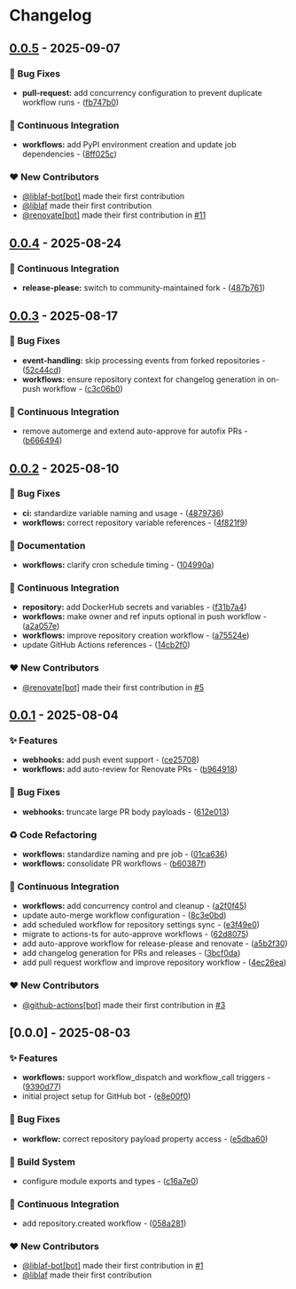 # Changelog

## [0.0.5](https://github.com/liblaf/github-bot/compare/v0.0.4..v0.0.5) - 2025-09-07

### 🐛 Bug Fixes

- **pull-request:** add concurrency configuration to prevent duplicate workflow runs - ([fb747b0](https://github.com/liblaf/github-bot/commit/fb747b0830833f9353b328d16e6bc3747e929868))

### 🔧 Continuous Integration

- **workflows:** add PyPI environment creation and update job dependencies - ([8ff025c](https://github.com/liblaf/github-bot/commit/8ff025c5ea8d1c90b73fa1d59b3366dc6bb270cf))

### ❤️ New Contributors

- [@liblaf-bot[bot]](https://github.com/apps/liblaf-bot) made their first contribution
- [@liblaf](https://github.com/liblaf) made their first contribution
- [@renovate[bot]](https://github.com/apps/renovate) made their first contribution in [#11](https://github.com/liblaf/github-bot/pull/11)

## [0.0.4](https://github.com/liblaf/github-bot/compare/v0.0.3..v0.0.4) - 2025-08-24

### 🔧 Continuous Integration

- **release-please:** switch to community-maintained fork - ([487b761](https://github.com/liblaf/github-bot/commit/487b761ab5768f81f6dff58bc96dd054a3fedf47))

## [0.0.3](https://github.com/liblaf/github-bot/compare/v0.0.2..v0.0.3) - 2025-08-17

### 🐛 Bug Fixes

- **event-handling:** skip processing events from forked repositories - ([52c44cd](https://github.com/liblaf/github-bot/commit/52c44cd862796cb06f54268e6f3f39dd3f8a679f))
- **workflows:** ensure repository context for changelog generation in on-push workflow - ([c3c06b0](https://github.com/liblaf/github-bot/commit/c3c06b0b63c0fea2faabddbaf22df68fc9e08a70))

### 🔧 Continuous Integration

- remove automerge and extend auto-approve for autofix PRs - ([b666494](https://github.com/liblaf/github-bot/commit/b6664948117d74120367d2f2648e964ccbe254ef))

## [0.0.2](https://github.com/liblaf/github-bot/compare/v0.0.1..v0.0.2) - 2025-08-10

### 🐛 Bug Fixes

- **ci:** standardize variable naming and usage - ([4879736](https://github.com/liblaf/github-bot/commit/48797361e42c21a707872b5bab09be3af10ceff6))
- **workflows:** correct repository variable references - ([4f821f9](https://github.com/liblaf/github-bot/commit/4f821f9c95af6f7ceac85b3785618247606d56f6))

### 📝 Documentation

- **workflows:** clarify cron schedule timing - ([104990a](https://github.com/liblaf/github-bot/commit/104990a06220ff2915a0882d01377002253d15eb))

### 🔧 Continuous Integration

- **repository:** add DockerHub secrets and variables - ([f31b7a4](https://github.com/liblaf/github-bot/commit/f31b7a4aceaf12afed8da35e4795c3c70f08ba66))
- **workflows:** make owner and ref inputs optional in push workflow - ([a2a057e](https://github.com/liblaf/github-bot/commit/a2a057ed9bb7facf40cbdfd322527d89d1335131))
- **workflows:** improve repository creation workflow - ([a75524e](https://github.com/liblaf/github-bot/commit/a75524ed6e0e0be5a86e11a9061c8ad9175370a4))
- update GitHub Actions references - ([14cb2f0](https://github.com/liblaf/github-bot/commit/14cb2f0953350fc9a1ac8756f633493559a5729b))

### ❤️ New Contributors

- [@renovate[bot]](https://github.com/apps/renovate) made their first contribution in [#5](https://github.com/liblaf/github-bot/pull/5)

## [0.0.1](https://github.com/liblaf/github-bot/compare/v0.0.0..v0.0.1) - 2025-08-04

### ✨ Features

- **webhooks:** add push event support - ([ce25708](https://github.com/liblaf/github-bot/commit/ce25708a620c9caba7b3cb4c0fde470dfe8e9880))
- **workflows:** add auto-review for Renovate PRs - ([b964918](https://github.com/liblaf/github-bot/commit/b96491854f31b7e769dafe2177381a99715dabe3))

### 🐛 Bug Fixes

- **webhooks:** truncate large PR body payloads - ([612e013](https://github.com/liblaf/github-bot/commit/612e0134fd2282d2323a3d7256934b650d0c8a6b))

### ♻ Code Refactoring

- **workflows:** standardize naming and pre job - ([01ca636](https://github.com/liblaf/github-bot/commit/01ca63642f9f9285f84bc153e75ccbaf63a626af))
- **workflows:** consolidate PR workflows - ([b60387f](https://github.com/liblaf/github-bot/commit/b60387f3ea65949994af5da17a1d252cf9fd6f76))

### 🔧 Continuous Integration

- **workflows:** add concurrency control and cleanup - ([a2f0f45](https://github.com/liblaf/github-bot/commit/a2f0f4511f32810d6f49dc3f1f7921133e21b904))
- update auto-merge workflow configuration - ([8c3e0bd](https://github.com/liblaf/github-bot/commit/8c3e0bdaa8e9a36ad4852d7af17738799808650e))
- add scheduled workflow for repository settings sync - ([e3f49e0](https://github.com/liblaf/github-bot/commit/e3f49e0319ef3405933829a288e7cdd56ff52eac))
- migrate to actions-ts for auto-approve workflows - ([62d8075](https://github.com/liblaf/github-bot/commit/62d80757960d9bfb68f6551600eea3486a97e2a5))
- add auto-approve workflow for release-please and renovate - ([a5b2f30](https://github.com/liblaf/github-bot/commit/a5b2f3039d02290beda5c6f6c34b64a67ec1ac31))
- add changelog generation for PRs and releases - ([3bcf0da](https://github.com/liblaf/github-bot/commit/3bcf0da9fedea794017b66bea6aef53c579fa747))
- add pull request workflow and improve repository workflow - ([4ec26ea](https://github.com/liblaf/github-bot/commit/4ec26ea811682817ec0652828771e6ef9663d770))

### ❤️ New Contributors

- [@github-actions[bot]](https://github.com/apps/github-actions) made their first contribution in [#3](https://github.com/liblaf/github-bot/pull/3)

## [0.0.0] - 2025-08-03

### ✨ Features

- **workflows:** support workflow_dispatch and workflow_call triggers - ([9390d77](https://github.com/liblaf/github-bot/commit/9390d777824baf6e9f246b42dc4fcabd8ce493f0))
- initial project setup for GitHub bot - ([e8e00f0](https://github.com/liblaf/github-bot/commit/e8e00f0091ed1352db69d646137b47a8698fe378))

### 🐛 Bug Fixes

- **workflow:** correct repository payload property access - ([e5dba60](https://github.com/liblaf/github-bot/commit/e5dba60d3faa8f54bc8bd408b59481d7aafe5b5a))

### 👷 Build System

- configure module exports and types - ([c16a7e0](https://github.com/liblaf/github-bot/commit/c16a7e00d84ddbaf5a743f899a84219937f20092))

### 🔧 Continuous Integration

- add repository.created workflow - ([058a281](https://github.com/liblaf/github-bot/commit/058a281fbcc15d6786de155e4570623d9ef648fe))

### ❤️ New Contributors

- [@liblaf-bot[bot]](https://github.com/apps/liblaf-bot) made their first contribution in [#1](https://github.com/liblaf/github-bot/pull/1)
- [@liblaf](https://github.com/liblaf) made their first contribution
